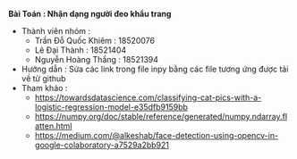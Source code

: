 **Bài Toán : Nhận dạng người đeo khẩu trang**

- Thành viên nhóm :
  - Trần Đỗ Quốc Khiêm : 18520076  
  - Lê Đại Thành : 18521404
  - Nguyễn Hoàng Thắng : 18521394
- Hướng dẫn : Sửa các link trong file inpy bằng các file tương ứng được tải về từ github
- Tham khảo : 
  - https://towardsdatascience.com/classifying-cat-pics-with-a-logistic-regression-model-e35dfb9159bb
  - https://numpy.org/doc/stable/reference/generated/numpy.ndarray.flatten.html
  - https://medium.com/@alkeshab/face-detection-using-opencv-in-google-colaboratory-a7529a2bb921

